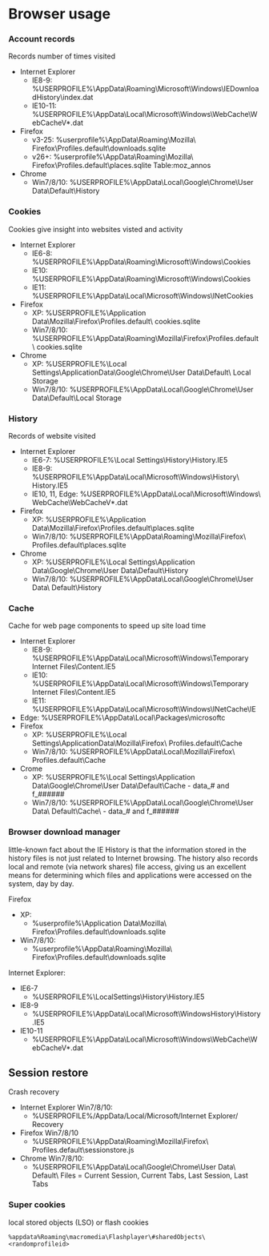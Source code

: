 # Browser usage



### Account records

Records number of times visited

* Internet Explorer
  * IE8-9: %USERPROFILE%\AppData\Roaming\Microsoft\Windows\IEDownloadHistory\index.dat
  * IE10-11: %USERPROFILE%\AppData\Local\Microsoft\Windows\WebCache\WebCacheV\*.dat
* Firefox
  * v3-25: %userprofile%\AppData\Roaming\Mozilla\ Firefox\Profiles.default\downloads.sqlite
  * v26+: %userprofile%\AppData\Roaming\Mozilla\ Firefox\Profiles.default\places.sqlite Table:moz\_annos
* Chrome
  * Win7/8/10: %USERPROFILE%\AppData\Local\Google\Chrome\User Data\Default\History



### Cookies

Cookies give insight into websites visted and activity

* Internet Explorer
  * IE6-8: %USERPROFILE%\AppData\Roaming\Microsoft\Windows\Cookies
  * IE10: %USERPROFILE%\AppData\Roaming\Microsoft\Windows\Cookies
  * IE11: %USERPROFILE%\AppData\Local\Microsoft\Windows\INetCookies
* Firefox
  * XP: %USERPROFILE%\Application Data\Mozilla\Firefox\Profiles.default\ cookies.sqlite
  * Win7/8/10: %USERPROFILE%\AppData\Roaming\Mozilla\Firefox\Profiles.default\ cookies.sqlite
* Chrome
  * XP: %USERPROFILE%\Local Settings\ApplicationData\Google\Chrome\User Data\Default\ Local Storage
  * Win7/8/10: %USERPROFILE%\AppData\Local\Google\Chrome\User Data\Default\Local Storage



### History

Records of website visited

* Internet Explorer
  * IE6-7: %USERPROFILE%\Local Settings\History\History.IE5
  * IE8-9: %USERPROFILE%\AppData\Local\Microsoft\Windows\History\ History.IE5
  * IE10, 11, Edge: %USERPROFILE%\AppData\Local\Microsoft\Windows\ WebCache\WebCacheV\*.dat
* Firefox
  * XP: %USERPROFILE%\Application Data\Mozilla\Firefox\Profiles.default\places.sqlite
  * Win7/8/10: %USERPROFILE%\AppData\Roaming\Mozilla\Firefox\ Profiles.default\places.sqlite
* Chrome
  * XP: %USERPROFILE%\Local Settings\Application Data\Google\Chrome\User Data\Default\History
  * Win7/8/10: %USERPROFILE%\AppData\Local\Google\Chrome\User Data\ Default\History



### Cache

Cache for web page components to speed up site load time

* Internet Explorer
  * IE8-9: %USERPROFILE%\AppData\Local\Microsoft\Windows\Temporary Internet Files\Content.IE5
  * IE10: %USERPROFILE%\AppData\Local\Microsoft\Windows\Temporary Internet Files\Content.IE5
  * IE11: %USERPROFILE%\AppData\Local\Microsoft\Windows\INetCache\IE
* Edge: %USERPROFILE%\AppData\Local\Packages\microsoftc
* Firefox
  * XP: %USERPROFILE%\Local Settings\ApplicationData\Mozilla\Firefox\ Profiles.default\Cache
  * Win7/8/10: %USERPROFILE%\AppData\Local\Mozilla\Firefox\ Profiles.default\Cache
* Crome
  * XP: %USERPROFILE%\Local Settings\Application Data\Google\Chrome\User Data\Default\Cache - data\_# and f\_######
  * Win7/8/10: %USERPROFILE%\AppData\Local\Google\Chrome\User Data\ Default\Cache\ - data\_# and f\_######


### Browser download manager

little-known fact about the IE History is that the information stored in the history files is not just related to Internet browsing. The history also records local and remote (via network shares) file access, giving us an excellent means for determining which files and applications were accessed on the system, day by day.

Firefox

* XP:
  * %userprofile%\Application Data\Mozilla\ Firefox\Profiles.default\downloads.sqlite
* Win7/8/10:
  * %userprofile%\AppData\Roaming\Mozilla\ Firefox\Profiles.default\downloads.sqlite

Internet Explorer:

* IE6-7
  * %USERPROFILE%\LocalSettings\History\History.IE5
* IE8-9
  * %USERPROFILE%\AppData\Local\Microsoft\WindowsHistory\History.IE5
* IE10-11
  * %USERPROFILE%\AppData\Local\Microsoft\Windows\WebCache\WebCacheV\*.dat


## Session restore

Crash recovery

* Internet Explorer Win7/8/10:
  * %USERPROFILE%/AppData/Local/Microsoft/Internet Explorer/ Recovery
* Firefox Win7/8/10
  * %USERPROFILE%\AppData\Roaming\Mozilla\Firefox\ Profiles.default\sessionstore.js
* Chrome Win7/8/10:
  * %USERPROFILE%\AppData\Local\Google\Chrome\User Data\ Default\ Files = Current Session, Current Tabs, Last Session, Last Tabs

### Super cookies

local stored objects (LSO) or flash cookies

```
%appdata%Roaming\macromedia\Flashplayer\#sharedObjects\<randomprofileid>
```
